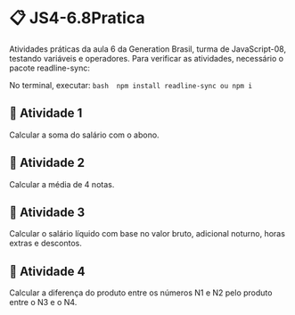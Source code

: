 # 📋 JS4-6.8Pratica
Atividades práticas da aula 6 da Generation Brasil, turma de JavaScript-08, testando variáveis e operadores.
Para verificar as atividades, necessário o pacote readline-sync:

No terminal, executar:
``bash 
npm install readline-sync
ou
npm i
``

## 📝 Atividade 1
Calcular a soma do salário com o abono.

## 📝 Atividade 2
Calcular a média de 4 notas.

## 📝 Atividade 3
Calcular o salário líquido com base no valor bruto, adicional noturno, horas extras e descontos.

## 📝 Atividade 4
Calcular a diferença do produto entre os números N1 e N2 pelo produto entre o N3 e o N4.
